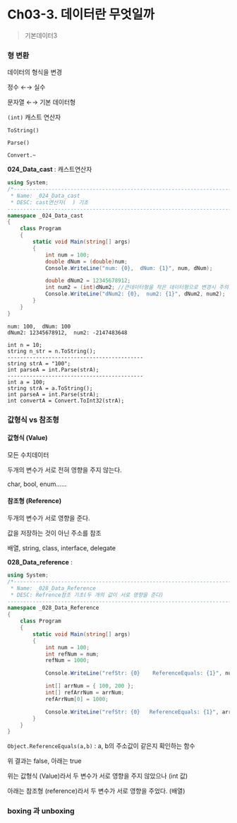 # Ch03-3. 데이터란 무엇일까

> 기본데이터3

### 형 변환

데이터의 형식을 변경

정수 ←→ 실수

문자열 ←→ 기본 데이터형

`(int)` 캐스트 연산자

`ToString()`

`Parse()`

`Convert.~`

**024_Data_cast** : 캐스트연산자

```c#
using System;
/*-----------------------------------------------------------------------------
 * Name: _024_Data_cast
 * DESC: cast연산자(  ) 기초
-----------------------------------------------------------------------------*/
namespace _024_Data_cast
{
    class Program
    {
        static void Main(string[] args)
        {
            int num = 100;
            double dNum = (double)num;
            Console.WriteLine("num: {0},  dNum: {1}", num, dNum);

            double dNum2 = 12345678912;
            int num2 = (int)dNum2; //큰데이터형을 작은 데이터형으로 변경시 주의!!!
            Console.WriteLine("dNum2: {0},  num2: {1}", dNum2, num2);
        }
    }
}
```

```
num: 100,  dNum: 100
dNum2: 12345678912,  num2: -2147483648
```

```
int n = 10;
string n_str = n.ToString();
-------------------------------------------
string strA = "100";
int parseA = int.Parse(strA);
-------------------------------------------
int a = 100;
string strA = a.ToString();
int parseA = int.Parse(strA);
int convertA = Convert.ToInt32(strA);
```



### 값형식 vs 참조형

#### 값형식 (Value)

모든 수치데이터

두개의 변수가 서로 전혀 영향을 주지 않는다.

char, bool, enum......

#### 참조형 (Reference)

두개의 변수가 서로 영향을 준다.

값을 저장하는 것이 아닌 주소를 참조

배열, string, class, interface, delegate

**028_Data_reference** : 

```c#
using System;
/*-----------------------------------------------------------------------------
 * Name: _028_Data_Reference
 * DESC: Refrence참조 기초(두 개의 값이 서로 영향을 준다)
-----------------------------------------------------------------------------*/
namespace _028_Data_Reference
{
    class Program
    {
        static void Main(string[] args)
        {
            int num = 100;
            int refNum = num;
            refNum = 1000;

            Console.WriteLine("refStr: {0}    ReferenceEquals: {1}", num, Object.ReferenceEquals(num, refNum));

            int[] arrNum = { 100, 200 };
            int[] refArrNum = arrNum;
            refArrNum[0] = 1000;

            Console.WriteLine("refStr: {0}   ReferenceEquals: {1}", arrNum[0], Object.ReferenceEquals(refArrNum, arrNum));
        }
    }
}
```

`Object.ReferenceEquals(a,b)` : a, b의 주소값이 같은지 확인하는 함수

위 결과는 false, 아래는 true

위는 값형식 (Value)라서 두 변수가 서로 영향을 주지 않았으나 (int 값)

아래는 참조형 (reference)라서 두 변수가 서로 영향을 주었다. (배열)



### boxing 과 unboxing

